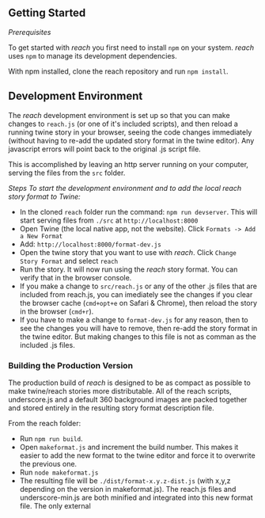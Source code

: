 ## Getting Started

*Prerequisites*

To get started with *reach* you first need to install `npm` on your system. *reach* uses `npm` to manage its development dependencies.

With npm installed, clone the reach repository and run `npm install`. 



## Development Environment

The *reach* development environment is set up so that you can make changes to `reach.js` (or one of it's included scripts), and then reload a running twine story in your browser, seeing the code changes immediately (without having to re-add the updated story format in the twine editor). Any javascript errors will point back to the original .js script file.

This is accomplished by leaving an http server running on your computer, serving the files from the `src` folder.

 *Steps To start the development environment and to add the local reach story format to Twine:*

- In the cloned `reach` folder run the command: `npm run devserver`. This will start serving files from `./src` at `http://localhost:8000`
- Open Twine (the local native app, not the website). Click `Formats -> Add a New Format`
- Add: `http://localhost:8000/format-dev.js`
- Open the twine story that you want to use with *reach*. Click `Change Story Format` and select `reach`
- Run the story. It will now run using the *reach* story format. You can verify that in the browser console.
- If you make a change to `src/reach.js` or any of the other .js files that are included from reach.js, you can imediately see the changes if you clear the browser cache (`cmd+opt+e` on Safari & Chrome), then reload the story in the browser (`cmd+r`).
- If you have to make a change to `format-dev.js` for any reason, then to see the changes you will have to remove, then re-add the story format in the twine editor. But making changes to this file is not as comman as the included .js files.



### Building the Production Version

The production build of *reach* is designed to be as compact as possible to make twine/reach stories more distributable. All of the reach scripts, underscore.js and a default 360 background images are packed together and stored entirely in the resulting story format description file.

From the reach folder:

* Run `npm run build`. 
* Open `makeformat.js` and increment the build number. This makes it easier to add the new format to the twine editor and force it to overwrite the previous one.
* Run `node makeformat.js` 
* The resulting file will be  `./dist/format-x.y.z-dist.js` (with x,y,z depending on the version in makeformat.js). The reach.js files and underscore-min.js are both minified and integrated into this new format file. The only external <script> dependency will be for *a-frame* itself.
* To test the file with the local twine app, run `npm run twineserver`. Then in the twine app, add a new story format again, but use the address `http://localhost:8000/format-x.y.z-dist.js`. Note that this will overwrite the development format version if you have previously added that.

### Including images and media in your reach story

If your passages reference media, like images, sound or video, likely you will host those on an external server. The server needs to serve files with [the 'CORS' header set](https://developer.mozilla.org/en-US/docs/Web/HTTP/CORS). I have found that using the `assets` container in a basic https://glitch.com project works. And so does a website hosted by [github pages](https://guides.github.com/features/pages/).

### A very, very brief formatting guide for reach.

##### Link Panel

A link panel is a floating flat surface which is visible in the scene. When a user clicks the panel, the default action is to unload the current scene, and then load the scene defined in the Twine passage named by the link. 

So if the link is entered as: `[[GameOver]]` then when the user clicks this link in the scene it will open the Twine passage named "GameOver".

By default the name of the passage that will open is displayed as text overlaid on the floating panel, but you can customize that text to be displayed if you want to (it doesn't have to be the same as the name of the passage target by the link).

* Basic Syntax: `[[Passage Name]]`
* Separating the passage name and the text shown on the screen: `[[Visible Text|PassageName]]`

##### Text Panels

These work like links, except they are not clickable when the story is running in VR. The syntax is similar to the **basic** example above, except you surround the name of the passage with single quotes ( `'` ) .

For example: 

```javascript
[['HereIsMyStory']]
```

 When you enter this in the twine editor, it will create another linked passage. Any text you enter in that passage in the editor will be printed in a floating text panel in the scene passage where the link appears.

##### HTML panels

HTML panels are like Text Panels, in that they create a floating panel with non-interactive text. But with HTML panels, you can use formatting tags, like `<i>`, `<b>` , `<p>` in your text passage.

To create an HTML passage, surround the title of the new passage with `<` and `>` like this:

```javascript
[[<HereIsMyFormattedStory>]]
```

If you enter this in your scene passage, twine will create a new passage named `<HereIsMyFormattedStory>` Any text you enter in this passage will be interpreted as html code and will appear in a floating text panel in your scene.

*Note*: Only "simple" HTML formatting is supported at this time. Links (`<a>` elements) will not be clickable when they are rendered by *reach*.

*Tip*: Text and HTML panels can be referenced by multiple scene passages. So you could create a text panel as a template and then include it in as many scene passages as you like. You can use javascript templating to customize the text of the panel depending on the context where it is used.

##### Default Position of link panels, text panels, and html panels in the scene

Unless you override this with explicit options (as described below), the vr links and vr text panels will be positioned in an analogous way to the relative positions of the passage boxes in the twine editor. You can move text panels left, right, up ,down in the twine editor to move the virtual panels and links left, right, forward, behind the viewer in the resulting vr scene.

##### Image Panels

This type of panel displays a non-interactive 2d image. You can specify the position of this type of panel as follows:

```javascript
[img[http://url_for_image_file]]
```

Note that twine does not create a new passage in the editor when you enter an image panel code like this. All the information necessary to render your image (i.e. the url for the image) is contained within the image panel code itself.

Image panels can also function like link panels, becoming links to other passages. Use the following syntax:

```javascript
[img[http://url_for_image_file]NameOfPassage]
```

In this case if the user clicks the image, the current scene will be unloaded, and the scene passage named 'NameOfPassage' will be loaded. Note that the twine editor will not show a 'connection' line between passages for links like this. Make sure there is a link in your passage with the same name as specified in the image code.

##### 360 background images

Add this to VR scene passage:

* Basic Syntax: `((http://url_for_image_file))`

##### Explicit positioning for link panels, text panels, html panels, image panels and 360 backgrounds

Use the 'direction' option to explicitly declare the position of the panel or background in the scene.

*For example:* To put a link panel to the right in the vr space, regardless of the position of the passage boxes in the twine editor:

```javascript
{"direction": 3}[[NameOfPassage]]
```

This works for other types of passages as well:

```javascript
<% // position a text panel to the left %>
{"direction": 9}[['HereIsMyStory']]  

<% // position an HTML panel behind the user %>
 {"direction": 6}[[<HereIsMyFormattedStory>]]
          
<% // position an Image panel at 11 o'clock %>
{"direction": 11}[img[http://url_for_image_file]]
                      
<% // rotate a background to a particular orientation %>
{"direction": 2}((http://url_for_image_file))
```



*Direction numbers*: Based on 'clock' directions, with 0 (or 12) being forward, 3 is directly to the right, 9 is to the left, 6 behind, and any floating point value in between is valid too.

Multiple options can be combined like a regular json dictionary.

e.g. Set the direction and distance (in meters) of a panel:

```
{"direction": 3, "distance": 6}[[NameOfPassage]]
```

With background color and opacity:

```javas
{"direction": 3, "distance": 6, "backgroundColor":"#00AA00", "backgroundOpacity":0.7}[[NameOfPassage]]
```

Use 'inclination' to raise or lower a panel (or background) so that it is placed above or below the horizon. `"inclination": 0` is straight ahead (level with the horizon). `"inclination": 1` is slightly above the horizon. `"inclination": -1`  is slightly below the horizon. `"inclination": 3` is directly above the user's head. And `"inclination": -3 ` is directly below their feet.

E.g. A text panel that will be slightly to the right and slightly above the user: 

```javascript
{"direction": 2, "inclination": 1}[['LookUpHere']]
```



Note you cannot place a linebreak within an {options}[[link]] statement. It must be all on one line (soft-wrapping in the twine editor is ok).

##### Audio file

Wrap the url in double-tildes. This will start an audio file playing when the user opens the passage:

```javascript
~~https://link_to_mp3_file~~
```

To play a sound from a particular position (e.g. from the left) in vr space:

```javascript
{"direction": 9}~~https://link_to_mp3_file~~
```

Sounds will automatically play after being loaded and will loop by default. If you don't want this, you can override it with the autoplay and loop options:

```javascript
{"autoplay": false, "loop": false}~~https://link_to_mp3_file~~
```

You can use JavaScript to play a sound when a certain event occurs.  (See following sections in this document for more on scripting.)

```javascript
<% // load the sound %>
{"autoplay": false, "loop": false}~~https://link_to_mp3_file~~
<% // load the image; the image will emit the 'PlaySound0' event when it is clicked %> 
{"onClick": "PlaySound0"}[img[http://link_to_image_file]]
                             
<%
// Respond to the PlaySound0 event channel:
p.on("PlaySound0", function(source) {
  // This function is called whenever an object (source) emits a PlaySound event.
  
  p.sounds(0).playSound(); // play the first sound in the scene
});
%>
```



##### Scripting and templating

In scene, text, and HTML passages you can now add javascript. The javascript will run when the passage is opened. It operates the same as the scripting in the *Snowman* story format. Many of the same window.story and window.passage variables as you would find in Snowman are available.

Wrap your sections of script in:

`<% my script code %>`

Use `print()` to print text back into the passage at runtime.

(Or use `<%= ... %>` to output the result of a javascript expression to the passage.)

For example, splitting up an `if` statement to decide which background to use:

```javascript
<% if (window.story.state.lightsAreOn === true) { %>

		((https://example.com/backgroundWithLightsOn.jpg))

<% } else { %>

		((https://example.com/backgroundWithLightsOff.jpg))

<% } %>
```

In a text panel passage, using `%=`:

```php+HTML
Your score is <%= s.currentScore %>. Congratulations! 
```

In a text panel passage, using `print()`:

```php+HTML
Your score is now <% s.currentScore = s.currentScore + 1; print(s.currentScore); %>. Good luck!
```



##### Script Passages

Script templating works well for short snippets of scripting. But often you will want to separate your script from your scene passage, and create re-usable chunks of code. You can create a special type of passage called a 'script passage'. In the twine editor this will look like a regular passage, except the title must be surrounded by `%` symbols. For example: `%MyScriptCode%`. Any text in this passage will be interpreted directly as JavaScript (no need to have the  `<%` and `%>` delimeters surrounding your code). To load the script  into a scene passage and run it, use the following syntax:

```javascript
[[%MyScript%]]
```

You can load the same script passage into multiple different scene passages (and you can load the same script passage multiple times in the same scene!). Your script passages execute after all the static items (e.g. backgrounds, text panels, images etc) in your scene have been loaded. 

Any options you include in the options object just before the script tag are passed on to the JavaScript in the script passage in a local `params` variable.

For example, in a scene passage, to load a script and send it a message value:

```javascript
{"MessageForMyScript": "Hello world!"}[[%MyScript%]]                                      
```

In the script, reference that value this way:

```javascript
// prints "Hello world!" on the browser javascript console
console.log(params.MessageForMyScript);
```

Besides `params`, the script also has access to the variable `p` which is a reference to the current scene passage object, and the variable `s` which you can use to read and write global variables for your story.

The `p` object is especially useful for scripting: it has many functions that you can call to instantiate and reference objects in the scene

```javascript
// create a text panel
p.textPanel("message to show in the text panel", options);

// You would replace 'options' above with a JSON object containing options similar to the ones used above (or omit it if you don't want to specity any options).

// e.g. Display "Hello world!" in a VR text panel behind the user, rather than the Javascript console:
p.textPanel(params.MessageForMyScript, {"direction": 6});

// create an HTML panel
p.htmlPanel("<p>html text</p>", options);

// create a link panel:
p.linkPanel("Text to display", "NameOfPassageToLinkTo", options);

// create an imagePanel:
p.imagePanel("http://url_to_image_file", "NameOfPassageToLinkTo", options);
// if you don't want your image panel to link to anything, use null for the 2nd parameter:
p.imagePanel("http://url_to_image_file", null, options);

// create a 360 background:
p.sky("http://url_to_image_file", options);

// create a 360 video sphere:
p.video("http://link_to_360_video_file.mp4", options);

// create a sound:
p.sound("http://link_to_mp3_file", options);


```



*Manipulating existing objects in the scene with javascript*

You can tag elements in your scene with an 'id' tag. The tag should be letters and numbers only (no spaces), and is case-sensitive.

```javascript
{"id": "MyTextBox1"}[['TextPassageName']]
```

The Javascript in a script passage can find an object by its id by using one of the 'getX' methods on the `p` object.

```javascript
// get a reference to the text passage
var textPanel = p.getTextPanel("MyTextBox1");
// hide the text panel
p.getTextPanel("MyTextBox1").hide();
// show the text panel
p.getTextPanel("MyTextBox1").show();
// get the text in the text panel
p.getTextPanel("MyTextBox1").getOption("text");
// get the direction of the text panel
p.getTextPanel("MyTextBox1").getOptions("direction");
// set the text in the text panel
p.getTextPanel("MyTextBox1").setOption("text", "This is the new text to display.");
// set the direction of the text panel in the scene
p.getTextPanel("MyTextBox1").setOption("direction", 6);

// get an array of all text panels in the scene
p.textPanels(); // returns an array
p.textPanels(2); // returns the second textpanel in the scene

/* there are equivalent functions for other types of objects:
getSky(id)/skies(), getImagePanel(id)/imagePanels(), getSound(id)/sounds(), getHTMLPanel(id)/htmlPanels(), getLinkPanel(id)/linkPanels(), getVideo()/videos()
*/
```

##### Javascript and scene loading order (advanced)

There are several stages during the loading and initialization of scenes. The Javascript in your scene may run at different stages.

1. Executing the inital scene template
   * Any Javascript in `<% ... %>` template tags will load and run before the tags in the passage are processed (e.g. before any text panels, html panels, backgrounds etc are created). This means that functions like `p.getTextPanel(id)` or `p.textPanels()` will not find any text panels in the scene since they have not been created yet.
2. Loading scene objects like text panels and html panels
   * Text panels and HTML panels can also contain template code. This code will execute as these panels are created and loaded into the scene. 
3. Once the scene objects have been loaded, the code in any linked %CodePassages% will execute in the order in which they were defined.
   * You can now use `p.getTextPanel(id)` etc. to find objects you defined in the scene.
4. Content from passages that were 'hoisted' into the current one using the `&[[PassageName]]` syntax will be loaded and mixed into the current scene. 
   * Template and passage scripts in the hoisted (sub) passages will execute in the same order (starting at step 1 for each hoisted passage).

##### Hoisting (mixing) other passages into the current one (advanced)

If you put an `&` before a link code in your scene, it will load all the resources, scripts, and further items in the linked scene into the current one and mix them together, thus allowing sharing and reuse of content between passages:

```javascript
&[[PassageToMixIn]]
```

**Note** that `PassageToMixIn` must be a regular scene passage, not  `'textPanel'`, `<htmlPanel>` , or `%codePanel%` passages. 

You can pass options ('params') to the Javascript template code in the mixed-in passage using an options object:

```javascript
{"ShouldShowBackground": true}&[[PassageToMixIn]]
```

Then `PassageToMixIn` could contain the following code:

```javascript
<% if (params.ShouldShowBackground === true) { %>
  
  ((http://url_for_background_image))
  
<% } %>
```

You can accomplish the same thing using the Javascript passage `load` function:

```javascript
p.load("PassageToMixIn", {"ShouldShowBackground": true});
```

**Note** The difference with the Javascript `load` function is that you also allowed to import `'textPanel'`, `<htmlPanel>` , or `%codePanel%` passages.

##### Linking to a new passage with Javascript

You can use the `window.story.show()` function to unload the current passage and load a new one into the browser view (as if a user clicked a link to a new passage):

```
window.story.show("NameOfPassageToLoad");
```

##### Hiding links in Twine

If you start re-using lots of code passages and hoisted passages in many different places in your story, you'll find that Twine starts to display a nest of link arrows everywhere. You can hide them with  the `;` character:

```javascript
[[LinkToPassage]] <% // shows a link arrow in Twine %>
[;[LinkToPassage]] <% // same, but hides the link arrow in twine %>
  
<% // works for other passages type %>
[;['TextPassage']]
[;[<HTMLPassage>]]
[;[%codePassage%]]
```

This doesn't affect the default relative positioning for things like text panels and links.

##### TODO: documentation for Javascript Events